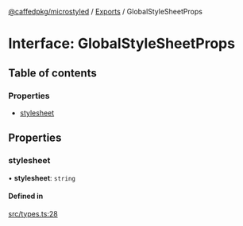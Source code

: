 [@caffedpkg/microstyled](../README.md) / [Exports](../modules.md) / GlobalStyleSheetProps

# Interface: GlobalStyleSheetProps

## Table of contents

### Properties

- [stylesheet](GlobalStyleSheetProps.md#stylesheet)

## Properties

### stylesheet

• **stylesheet**: `string`

#### Defined in

[src/types.ts:28](https://github.com/caffed/microstyled/blob/bba0823/src/types.ts#L28)
